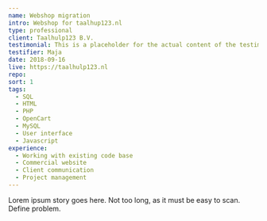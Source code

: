 ```yaml
---
name: Webshop migration
intro: Webshop for taalhup123.nl
type: professional
client: Taalhulp123 B.V.
testimonial: This is a placeholder for the actual content of the testimonial.
testifier: Maja
date: 2018-09-16
live: https://taalhulp123.nl
repo: 
sort: 1
tags:
  - SQL
  - HTML
  - PHP
  - OpenCart
  - MySQL
  - User interface
  - Javascript
experience:
  - Working with existing code base
  - Commercial website
  - Client communication
  - Project management
---
```

Lorem ipsum story goes here. Not too long, as it must be easy to scan. Define problem.